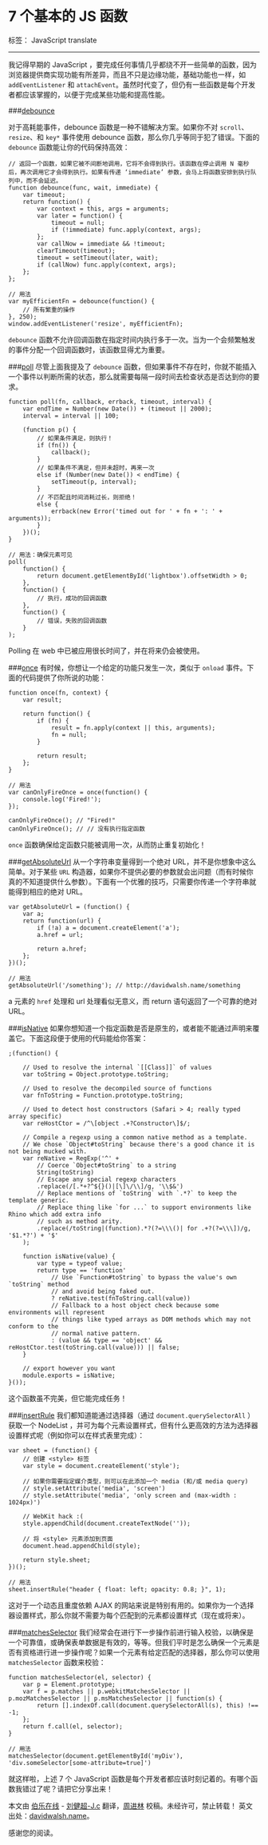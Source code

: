 # 7 个基本的 JS 函数

标签： JavaScript translate

---

我记得早期的 JavaScript ，要完成任何事情几乎都绕不开一些简单的函数，因为浏览器提供商实现功能有所差异，而且不只是边缘功能，基础功能也一样，如 `addEventListener` 和 `attachEvent`。虽然时代变了，但仍有一些函数是每个开发者都应该掌握的，以便于完成某些功能和提高性能。

###[debounce](http://davidwalsh.name/javascript-debounce-function)

对于高耗能事件，debounce 函数是一种不错解决方案。如果你不对 `scroll`、`resize`、和 `key*` 事件使用 debounce  函数，那么你几乎等同于犯了错误。下面的 `debounce` 函数能让你的代码保持高效：

    // 返回一个函数，如果它被不间断地调用，它将不会得到执行。该函数在停止调用 N 毫秒后，再次调用它才会得到执行。如果有传递 ‘immediate’ 参数，会马上将函数安排到执行队列中，而不会延迟。
    function debounce(func, wait, immediate) {
	    var timeout;
	    return function() {
		    var context = this, args = arguments;
		    var later = function() {
			    timeout = null;
			    if (!immediate) func.apply(context, args);
		    };
		    var callNow = immediate && !timeout;
		    clearTimeout(timeout);
		    timeout = setTimeout(later, wait);
		    if (callNow) func.apply(context, args);
	    };
    };

    // 用法
    var myEfficientFn = debounce(function() {
        // 所有繁重的操作
    }, 250);
    window.addEventListener('resize', myEfficientFn);
`debounce` 函数不允许回调函数在指定时间内执行多于一次。当为一个会频繁触发的事件分配一个回调函数时，该函数显得尤为重要。

###[poll](http://davidwalsh.name/javascript-polling)
尽管上面我提及了 `debounce` 函数，但如果事件不存在时，你就不能插入一个事件以判断所需的状态，那么就需要每隔一段时间去检查状态是否达到你的要求。

    function poll(fn, callback, errback, timeout, interval) {
        var endTime = Number(new Date()) + (timeout || 2000);
        interval = interval || 100;

        (function p() {
            // 如果条件满足，则执行！
            if (fn()) {
                callback();
            }
            // 如果条件不满足，但并未超时，再来一次
            else if (Number(new Date()) < endTime) {
                setTimeout(p, interval);
            }
            // 不匹配且时间消耗过长，则拒绝！
            else {
                errback(new Error('timed out for ' + fn + ': ' + arguments));
            }
        })();
    }

    // 用法：确保元素可见
    poll(
        function() {
            return document.getElementById('lightbox').offsetWidth > 0;
        },
        function() {
            // 执行，成功的回调函数
        },
        function() {
            // 错误，失败的回调函数
        }
    );
Polling 在 web 中已被应用很长时间了，并在将来仍会被使用。

###[once](http://davidwalsh.name/javascript-once)
有时候，你想让一个给定的功能只发生一次，类似于 `onload` 事件。下面的代码提供了你所说的功能：

    function once(fn, context) {
        var result;

        return function() {
            if (fn) {
                result = fn.apply(context || this, arguments);
                fn = null;
            }

            return result;
        };
    }

    // 用法
    var canOnlyFireOnce = once(function() {
        console.log('Fired!');
    });

    canOnlyFireOnce(); // "Fired!"
    canOnlyFireOnce(); // // 没有执行指定函数
`once` 函数确保给定函数只能被调用一次，从而防止重复初始化！

###[getAbsoluteUrl](http://davidwalsh.name/get-absolute-url)
从一个字符串变量得到一个绝对 URL，并不是你想象中这么简单。对于某些 `URL` 构造器，如果你不提供必要的参数就会出问题（而有时候你真的不知道提供什么参数）。下面有一个优雅的技巧，只需要你传递一个字符串就能得到相应的绝对 URL。
    
    var getAbsoluteUrl = (function() {
        var a;
        return function(url) {
            if (!a) a = document.createElement('a');
            a.href = url;

            return a.href;
        };
    })();

    // 用法
    getAbsoluteUrl('/something'); // http://davidwalsh.name/something

a 元素的 `href` 处理和 url 处理看似无意义，而 return 语句返回了一个可靠的绝对 URL。

###[isNative](http://davidwalsh.name/detect-native-function)
如果你想知道一个指定函数是否是原生的，或者能不能通过声明来覆盖它。下面这段便于使用的代码能给你答案：

    ;(function() {

        // Used to resolve the internal `[[Class]]` of values
        var toString = Object.prototype.toString;

        // Used to resolve the decompiled source of functions
        var fnToString = Function.prototype.toString;

        // Used to detect host constructors (Safari > 4; really typed array specific)
        var reHostCtor = /^\[object .+?Constructor\]$/;

        // Compile a regexp using a common native method as a template.
        // We chose `Object#toString` because there's a good chance it is not being mucked with.
        var reNative = RegExp('^' +
            // Coerce `Object#toString` to a string
            String(toString)
            // Escape any special regexp characters
            .replace(/[.*+?^${}()|[\]\/\\]/g, '\\$&')
            // Replace mentions of `toString` with `.*?` to keep the template generic.
            // Replace thing like `for ...` to support environments like Rhino which add extra info
            // such as method arity.
            .replace(/toString|(function).*?(?=\\\()| for .+?(?=\\\])/g, '$1.*?') + '$'
        );

        function isNative(value) {
            var type = typeof value;
            return type == 'function'
                // Use `Function#toString` to bypass the value's own `toString` method
                // and avoid being faked out.
                ? reNative.test(fnToString.call(value))
                // Fallback to a host object check because some environments will represent
                // things like typed arrays as DOM methods which may not conform to the
                // normal native pattern.
                : (value && type == 'object' && reHostCtor.test(toString.call(value))) || false;
        }

        // export however you want
        module.exports = isNative;
    }());
这个函数虽不完美，但它能完成任务！

###[insertRule](http://davidwalsh.name/add-rules-stylesheets)
我们都知道能通过选择器（通过 `document.querySelectorAll` ）获取一个 NodeList ，并可为每个元素设置样式，但有什么更高效的方法为选择器设置样式呢（例如你可以在样式表里完成）：

    var sheet = (function() {
        // 创建 <style> 标签
        var style = document.createElement('style');

        // 如果你需要指定媒介类型，则可以在此添加一个 media (和/或 media query) 
        // style.setAttribute('media', 'screen')
        // style.setAttribute('media', 'only screen and (max-width : 1024px)')

        // WebKit hack :(
        style.appendChild(document.createTextNode(''));

        // 将 <style> 元素添加到页面
        document.head.appendChild(style);

        return style.sheet;
    })();

    // 用法
    sheet.insertRule("header { float: left; opacity: 0.8; }", 1);
这对于一个动态且重度依赖 AJAX 的网站来说是特别有用的。如果你为一个选择器设置样式，那么你就不需要为每个匹配到的元素都设置样式（现在或将来）。

###[matchesSelector](http://davidwalsh.name/element-matches-selector)
我们经常会在进行下一步操作前进行输入校验，以确保是一个可靠值，或确保表单数据是有效的，等等。但我们平时是怎么确保一个元素是否有资格进行进一步操作呢？如果一个元素有给定匹配的选择器，那么你可以使用 `matchesSelector` 函数来校验：

    function matchesSelector(el, selector) {
        var p = Element.prototype;
        var f = p.matches || p.webkitMatchesSelector || p.mozMatchesSelector || p.msMatchesSelector || function(s) {
            return [].indexOf.call(document.querySelectorAll(s), this) !== -1;
        };
        return f.call(el, selector);
    }

    // 用法
    matchesSelector(document.getElementById('myDiv'), 'div.someSelector[some-attribute=true]')

就这样啦，上述 7 个 JavaScript 函数是每个开发者都应该时刻记着的。有哪个函数我错过了呢？请把它分享出来！

本文由 [伯乐在线](http://web.jobbole.com/) - [刘健超-J.c](http://www.jobbole.com/members/q574805242) 翻译，[周进林](http://www.jobbole.com/members/8zjl8) 校稿。未经许可，禁止转载！
英文出处：[davidwalsh.name](http://davidwalsh.name/essential-javascript-functions)。

感谢您的阅读。
